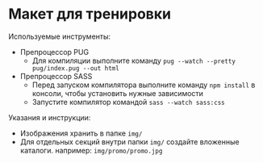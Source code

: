 # Макет для тренировки

Используемые инструменты:

- Препроцессор PUG
  - Для компиляции выполните команду `pug --watch --pretty pug/index.pug --out html`
- Препроцессор SASS
  - Перед запуском компилятора выполните команду `npm install` в консоли, чтобы установить нужные зависимости
  - Запустите компилятор командой `sass --watch sass:css`

Указания и инструкции:

- Изображения хранить в папке `img/`
- Для отдельных секций внутри папки `img/` создайте вложенные каталоги. например: `img/promo/promo.jpg`
